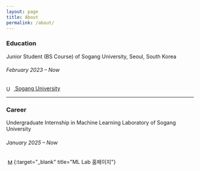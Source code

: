 ```yaml
---
layout: page
title: About
permalink: /about/
---
```


### Education
Junior Student (BS Course) of Sogang University, Seoul, South Korea  
###### February 2023 – Now  
<a href="https://www.sogang.ac.kr" target="_blank" title="서강대학교 홈페이지">
  <img
    src="https://cdnjs.cloudflare.com/ajax/libs/font-awesome/6.4.0/svgs/solid/university.svg"
    alt="University"
    width="16" height="16"
    style="vertical-align:middle; margin-right:4px;"
  />
  Sogang University
</a>

---

### Career
Undergraduate Internship in Machine Learning Laboratory of Sogang University  
###### January 2025 – Now  
[<img
  src="https://cdn.jsdelivr.net/npm/@fortawesome/fontawesome-free/svgs/solid/flask.svg"
  alt="ML Lab"
  width="16"
  height="16"
  style="vertical-align:middle; margin-left:4px;"
/>](https://mllab.sogang.ac.kr/mllab/index.html){:target="_blank" title="ML Lab 홈페이지"}
